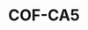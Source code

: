 ---
layout: well
facility_url: facilities/colbert
facility_class: colbert
permalink: facilities/colbert/cof-ca5
coordinates: [
    -87.8480556,
    34.7263889
]
title: "COF-CA5"
location: "Colbert County, AL"
site_name:  "Colbert Fossil Plant"
owner_operator: "Tennessee Valley Authority (TVA)"
site_summary: ""
download_data: ""
designation: "Upgradient"
legend: "Upgradient, Not in Compliance"
drinking_water_health_standards_exceeded_1: "Lead"
health_base_standard_exceeded_1: "MCL"
number_of_times_in_exceedance_1": "1"
number_of_times_monitored_1: "7"
max_exceedance_amount_1: "0.1"
max_allowable_amount_1: "0.015"
unit_of_measurement_1: "mg/L"
drinking_water_health_standards_exceeded_2: "Manganese"
health_base_standard_exceeded_2: "LHA"
number_of_times_in_exceedance_2: "1"
number_of_times_monitored_2: "7"
max_exceedance_amount_2: "0.34"
max_allowable_amount_2: "0.3"
unit_of_measurement_2: "mg/L"
drinking_water_health_standards_exceeded_3: ""
health_base_standard_exceeded_3: ""
number_of_times_in_exceedance_3: ""
number_of_times_monitored_3: ""
max_exceedance_amount_3: ""
max_allowable_amount_3: ""
unit_of_measurement_3: ""
drinking_water_health_standards_exceeded_4: ""
health_base_standard_exceeded_4: ""
number_of_times_in_exceedance_4: ""
number_of_times_monitored_4: ""
max_exceedance_amount_4: ""
max_allowable_amount_4: ""
unit_of_measurement_4: ""
drinking_water_health_standards_exceeded_5: ""
health_base_standard_exceeded_5: ""
number_of_times_in_exceedance_5: ""
number_of_times_monitored_5: ""
max_exceedance_amount_5: ""
max_allowable_amount_5: ""
unit_of_measurement_5: ""
---